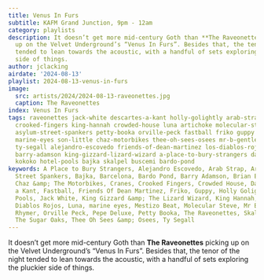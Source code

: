 ```yaml
---
title: Venus In Furs
subtitle: KAFM Grand Junction, 9pm - 12am
category: playlists
description: It doesn’t get more mid-century Goth than **The Raveonettes** picking
  up on the Velvet Underground’s “Venus In Furs”. Besides that, the tenor of the night
  tended to lean towards the acoustic, with a handful of sets exploring the pluckier
  side of things.
author: jclacking
airdate: '2024-08-13'
playlist: 2024-08-13-venus-in-furs
image:
  src: artists/2024/2024-08-13-raveonettes.jpg
  caption: The Raveonettes
index: Venus In Furs
tags: raveonettes jack-white descartes-a-kant holly-golightly arab-strap cranes sugar-oaks
  crooked-fingers king-hannah crowded-house luna artichoke molecular-steve barcelona
  asylum-street-spankers petty-booka orville-peck fastball friko guppy pepe-deluxe
  marine-eyes son-little chaz-motorbikes thee-oh-sees-osees mr-b-gentleman-rhymer
  ty-segall alejandro-escovedo friends-of-dean-martinez los-diablos-rojos mestizo-beat
  barry-adamson king-gizzard-lizard-wizard a-place-to-bury-strangers daft-punk brian-eno
  kokoko hotel-pools bajka skalpel buscemi bardo-pond
keywords: A Place to Bury Strangers, Alejandro Escovedo, Arab Strap, Artichoke, Asylum
  Street Spankers, Bajka, Barcelona, Bardo Pond, Barry Adamson, Brian Eno, Buscemi,
  Chaz &amp; The Motorbikes, Cranes, Crooked Fingers, Crowded House, Daft Punk, Descartes
  a Kant, Fastball, Friends Of Dean Martinez, Friko, Guppy, Holly Golightly, Hotel
  Pools, Jack White, King Gizzard &amp; The Lizard Wizard, King Hannah, KOKOKO!, Los
  Diablos Rojos, Luna, marine eyes, Mestizo Beat, Molecular Steve, Mr B The Gentleman
  Rhymer, Orville Peck, Pepe Deluxe, Petty Booka, The Raveonettes, Skalpel, Son Little,
  The Sugar Oaks, Thee Oh Sees &amp; Osees, Ty Segall
---
```

It doesn’t get more mid-century Goth than **The Raveonettes** picking up on the Velvet Underground’s “Venus In Furs”. Besides that, the tenor of the night tended to lean towards the acoustic, with a handful of sets exploring the pluckier side of things.
